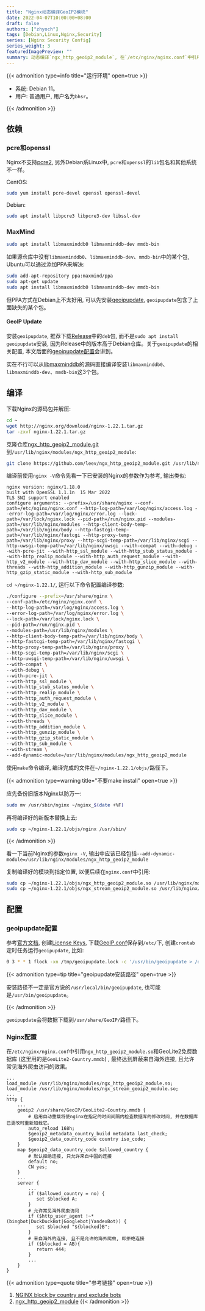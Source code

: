 ```yaml
---
title: "Nginx动态编译GeoIP2模块"
date: 2022-04-07T10:00:00+08:00
draft: false
authors: ["zhyoch"]
tags: [Debian,Linux,Nginx,Security]
series: [Nginx Security Config]
series_weight: 3
featuredImagePreview: ""
summary: 动态编译`ngx_http_geoip2_module`, 在`/etc/nginx/nginx.conf`中引用`ngx_http_geoip2_module.so`和GeoLite2免费数据库, 最终达到屏蔽来自海外连接, 且允许常见海外爬虫访问的效果。
---
```


{{< admonition type=info title="运行环境" open=true >}}

- 系统: Debian 11。
- 用户: 普通用户, 用户名为`bhsr`。

{{< /admonition >}}

## 依赖

### pcre和openssl

Nginx不支持[pcre2](https://github.com/PhilipHazel/pcre2), 另外Debian系Linux中, `pcre`和`openssl`的`lib`包名和其他系统不一样。

CentOS: 

```bash
sudo yum install pcre-devel openssl openssl-devel
```

Debian: 

```bash
sudo apt install libpcre3 libpcre3-dev libssl-dev
```

### MaxMind

```bash
sudo apt install libmaxminddb0 libmaxminddb-dev mmdb-bin
```

如果源仓库中没有`libmaxminddb0`、`libmaxminddb-dev`、`mmdb-bin`中的某个包, Ubuntu可以通过添加PPA来解决: 

```bash
sudo add-apt-repository ppa:maxmind/ppa
sudo apt-get update 
sudo apt install libmaxminddb0 libmaxminddb-dev mmdb-bin
```

但PPA方式在Debian上不太好用, 可以先安装[geoipupdate](https://github.com/maxmind/geoipupdate), `geoipupdate`包含了上面缺失的某个包。

#### GeoIP Update

安装`geoipupdate`, 推荐下载[Release](https://github.com/maxmind/geoipupdate/releases)中的`deb`包, 而不是`sudo apt install geoipupdate`安装, 因为Release中的版本高于Debian仓库。关于`geoipupdate`的相关配置, 本文后面的[geoipupdate配置](#geoipupdate配置)会讲到。

实在不行可以从[libmaxminddb](https://github.com/maxmind/libmaxminddb)的源码直接编译安装`libmaxminddb0`、`libmaxminddb-dev`、`mmdb-bin`这3个包。

## 编译

下载Nginx的源码包并解压: 

```bash
cd ~
wget http://nginx.org/download/nginx-1.22.1.tar.gz
tar -zxvf nginx-1.22.1.tar.gz
```

克隆仓库[ngx_http_geoip2_module.git](https://github.com/leev/ngx_http_geoip2_module.git)到`/usr/lib/nginx/modules/ngx_http_geoip2_module`: 

```bash
git clone https://github.com/leev/ngx_http_geoip2_module.git /usr/lib/nginx/modules/ngx_http_geoip2_module
```

编译前使用`nginx -V`命令先看一下已安装的Nginx的参数作为参考, 输出类似: 

```nginx
nginx version: nginx/1.18.0
built with OpenSSL 1.1.1n  15 Mar 2022
TLS SNI support enabled
configure arguments: --prefix=/usr/share/nginx --conf-path=/etc/nginx/nginx.conf --http-log-path=/var/log/nginx/access.log --error-log-path=/var/log/nginx/error.log --lock-path=/var/lock/nginx.lock --pid-path=/run/nginx.pid --modules-path=/usr/lib/nginx/modules --http-client-body-temp-path=/var/lib/nginx/body --http-fastcgi-temp-path=/var/lib/nginx/fastcgi --http-proxy-temp-path=/var/lib/nginx/proxy --http-scgi-temp-path=/var/lib/nginx/scgi --http-uwsgi-temp-path=/var/lib/nginx/uwsgi --with-compat --with-debug --with-pcre-jit --with-http_ssl_module --with-http_stub_status_module --with-http_realip_module --with-http_auth_request_module --with-http_v2_module --with-http_dav_module --with-http_slice_module --with-threads --with-http_addition_module --with-http_gunzip_module --with-http_gzip_static_module --with-http_sub_module
```

`cd ~/nginx-1.22.1/`, 运行以下命令配置编译参数: 

```bash
./configure --prefix=/usr/share/nginx \
--conf-path=/etc/nginx/nginx.conf \
--http-log-path=/var/log/nginx/access.log \
--error-log-path=/var/log/nginx/error.log \
--lock-path=/var/lock/nginx.lock \
--pid-path=/run/nginx.pid \
--modules-path=/usr/lib/nginx/modules \
--http-client-body-temp-path=/var/lib/nginx/body \
--http-fastcgi-temp-path=/var/lib/nginx/fastcgi \
--http-proxy-temp-path=/var/lib/nginx/proxy \
--http-scgi-temp-path=/var/lib/nginx/scgi \
--http-uwsgi-temp-path=/var/lib/nginx/uwsgi \
--with-compat \
--with-debug \
--with-pcre-jit \
--with-http_ssl_module \
--with-http_stub_status_module \
--with-http_realip_module \
--with-http_auth_request_module \
--with-http_v2_module \
--with-http_dav_module \
--with-http_slice_module \
--with-threads \
--with-http_addition_module \
--with-http_gunzip_module \
--with-http_gzip_static_module \
--with-http_sub_module \
--with-stream \
--add-dynamic-module=/usr/lib/nginx/modules/ngx_http_geoip2_module
```

使用`make`命令编译, 编译完成的文件在`~/nginx-1.22.1/objs/`路径下。

{{< admonition type=warning title="不要make install" open=true >}}

应先备份旧版本Nginx以防万一: 

```bash
sudo mv /usr/sbin/nginx ~/nginx_$(date +%F)
```

再将编译好的新版本替换上去: 

```bash
sudo cp ~/nginx-1.22.1/objs/nginx /usr/sbin/
```

{{< /admonition >}}

看一下当前Nginx的参数`nginx -V`, 输出中应该已经包括`--add-dynamic-module=/usr/lib/nginx/modules/ngx_http_geoip2_module`

复制编译好的模块到指定位置, 以便后续在`nginx.conf`中引用: 

```bash
sudo cp ~/nginx-1.22.1/objs/ngx_http_geoip2_module.so /usr/lib/nginx/modules/
sudo cp ~/nginx-1.22.1/objs/ngx_stream_geoip2_module.so /usr/lib/nginx/modules/
```

## 配置

### geoipupdate配置

参考[官方文档](https://dev.maxmind.com/geoip/updating-databases?lang=en#2-obtain-geoipconf-with-account-information), 创建[License Keys](https://www.maxmind.com/en/accounts/current/license-key), 下载[GeoIP.conf](https://www.maxmind.com/en/accounts/current/license-key/GeoIP.conf)保存到`/etc/`下, 创建`crontab`定时任务运行`geoipupdate`, 比如: 

```bash
0 3 * * 1 flock -xn /tmp/geoipupdate.lock -c '/usr/bin/geoipupdate > /dev/null 2>&1 &'
```

{{< admonition type=tip title="geoipupdate安装路径" open=true >}}

安装路径不一定是官方说的`/usr/local/bin/geoipupdate`, 也可能是`/usr/bin/geoipupdate`。

{{< /admonition >}}

`geoipupdate`会将数据下载到`/usr/share/GeoIP/`路径下。

### Nginx配置

在`/etc/nginx/nginx.conf`中引用`ngx_http_geoip2_module.so`和GeoLite2免费数据库 (这里用的是`GeoLite2-Country.mmdb`) , 最终达到屏蔽来自海外连接, 且允许常见海外爬虫访问的效果。

```nginx
...
load_module /usr/lib/nginx/modules/ngx_http_geoip2_module.so;
load_module /usr/lib/nginx/modules/ngx_stream_geoip2_module.so;
...
http {
    ...
    geoip2 /usr/share/GeoIP/GeoLite2-Country.mmdb {
        # 启用自动重载将使nginx在指定的时间间隔内检查数据库的修改时间, 并在数据库已更改时重新加载它。
        auto_reload 168h;
        $geoip2_metadata_country_build metadata last_check;
        $geoip2_data_country_code country iso_code;
    }
    map $geoip2_data_country_code $allowed_country {
        # 默认拒绝连接, 只允许来自中国的连接
        default no;
        CN yes;    
    }
    ...
    server {
        ...
        if ($allowed_country = no) {
           set $blocked A;
        }
        # 允许常见海外爬虫访问
        if ($http_user_agent !~* (bingbot|DuckDuckBot|Googlebot|YandexBot)) {
           set $blocked "${blocked}B";
        }
        # 来自海外的连接, 且不是允许的海外爬虫, 即拒绝连接
        if ($blocked = AB){
           return 444;
        }
        ...
    }
}
```

{{< admonition type=quote title="参考链接" open=true >}}
1. [NGINX block by country and exclude bots](https://stackoverflow.com/questions/67545513/nginx-block-by-country-and-exclude-bots)
2. [ ngx_http_geoip2_module](https://github.com/leev/ngx_http_geoip2_module)
{{< /admonition >}}

